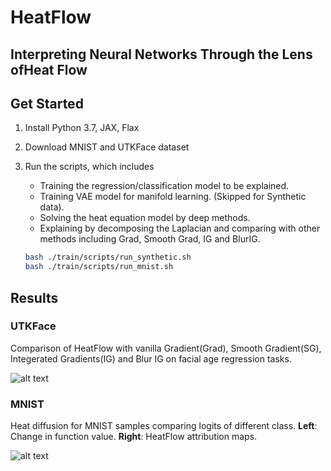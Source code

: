 # HeatFlow
## Interpreting Neural Networks Through the Lens ofHeat Flow

## Get Started

1. Install Python 3.7, JAX, Flax
2. Download MNIST and UTKFace dataset
3. Run the scripts, which includes 
    - Training the regression/classification model to be explained.
    - Training VAE model for manifold learning. (Skipped for Synthetic data).
    - Solving the heat equation model by deep methods.
    - Explaining by decomposing the Laplacian and comparing with other methods including Grad, Smooth Grad, IG and BlurIG.

    ```bash
    bash ./train/scripts/run_synthetic.sh
    bash ./train/scripts/run_mnist.sh
    ```


## Results

### UTKFace
Comparison of HeatFlow with vanilla Gradient(Grad), Smooth Gradient(SG), Integerated Gradients(IG) and Blur IG on facial age regression tasks.

![alt text](https://anonymous.4open.science/r/heat-explainer-0603/exp/face/face.png?raw=true)

### MNIST
Heat diffusion for MNIST samples comparing logits of different class. **Left**: Change in function value. **Right**: HeatFlow attribution maps.

![alt text](https://anonymous.4open.science/r/heat-explainer-0603/exp/mnist/mnist_compare.png?raw=true)